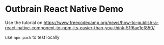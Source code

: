 # Outbrain React Native Demo

Use the tutorial on https://www.freecodecamp.org/news/how-to-publish-a-react-native-component-to-npm-its-easier-than-you-think-51f6ae1ef850/

use `npm pack` to test locally
